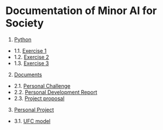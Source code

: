 # Documentation of Minor AI for Society
1. [Python](PythonCR/)
  - 1.1. [Exercise 1](PythonCR/Exercises/iris)
  - 1.2. [Exercise 2](PythonCR/Exercises/pokemon)
  - 1.3. [Exercise 3](PythonCR/Exercises/titanic)
2. [Documents](Documents/)
  - 2.1. [Personal Challenge](Documents/Personal%20Challenge/PersonalChallenge.pdf)
  - 2.2. [Personal Development Report](Documents/PDR/PDR.pdf)
  - 2.3. [Project proposal](Documents/Project%20Proposal/Proposal.md)
3. [Personal Project](PythonCR/Personal%20project)
  - 3.1. [UFC model](PythonCR/Personal%20project/UfcModel.ipynb)
